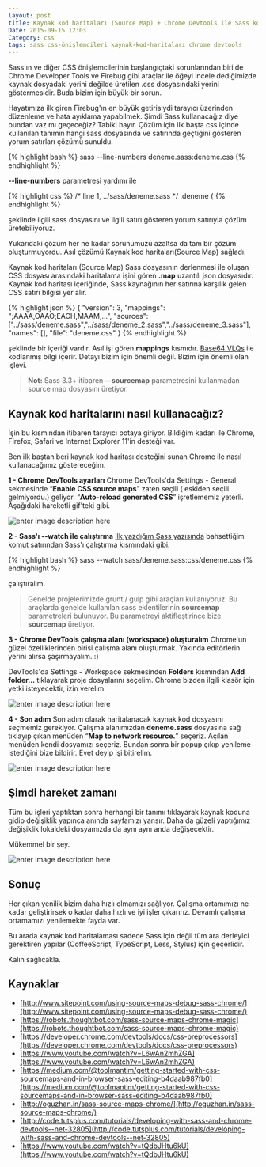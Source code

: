 ```yaml
---
layout: post
title: Kaynak kod haritaları (Source Map) + Chrome Devtools ile Sass kodlarına hakim olmak
Date: 2015-09-15 12:03
Category: css
tags: sass css-önişlemcileri kaynak-kod-haritaları chrome devtools
---
```


Sass'ın ve diğer CSS önişlemcilerinin başlangıçtaki sorunlarından biri de Chrome Developer Tools ve Firebug gibi araçlar ile öğeyi incele dediğimizde kaynak dosyadaki yerini değilde üretilen .css dosyasındaki yerini göstermesidir. Buda bizim için büyük bir sorun.

Hayatımıza ilk giren Firebug'ın en büyük getirisiydi tarayıcı üzerinden düzenleme ve hata ayıklama yapabilmek. Şimdi Sass kullanacağız diye bundan vaz mı geçeceğiz? Tabiki hayır. Çözüm için ilk başta css içinde kullanılan tanımın hangi sass dosyasında ve satırında geçtiğini gösteren yorum satırları çözümü sunuldu.

{% highlight bash %}
sass --line-numbers deneme.sass:deneme.css
{% endhighlight %}

**--line-numbers** parametresi yardımı ile 

{% highlight css %}
/* line 1, ../sass/deneme.sass */
.deneme {
{% endhighlight %}

şeklinde ilgili sass dosyasını ve ilgili satırı gösteren yorum satırıyla çözüm üretebiliyoruz.

Yukarıdaki çözüm her ne kadar sorunumuzu azaltsa da tam bir çözüm oluşturmuyordu. Asıl çözümü Kaynak kod haritaları(Source Map) sağladı.

Kaynak kod haritaları (Source Map) Sass dosyasının derlenmesi ile oluşan CSS dosyası arasındaki haritalama işini gören **.map** uzantılı json dosyasıdır. Kaynak kod haritası içeriğinde, Sass kaynağının her satırına karşılık gelen CSS satırı bilgisi yer alır.

{% highlight json %}
{
  "version": 3,
  "mappings": ";AAAA,OAAO;EACH,MAAM,...",
  "sources": ["../sass/deneme.sass","../sass/deneme_2.sass","../sass/deneme_3.sass"],
  "names": [],
  "file": "deneme.css"
}
{% endhighlight %}

şeklinde bir içeriği vardır. Asıl işi gören **mappings** kısmıdır. [Base64 VLQs](http://www.html5rocks.com/en/tutorials/developertools/sourcemaps/#toc-base64vlq) ile kodlanmış bilgi içerir. Detayı bizim için önemli değil. Bizim için önemli olan işlevi.

> **Not:** Sass 3.3+ itibaren **--sourcemap** parametresini kullanmadan source map dosyasını üretiyor.

## Kaynak kod haritalarını nasıl kullanacağız?

İşin bu kısmından itibaren tarayıcı potaya giriyor. Bildiğim kadarı ile Chrome, Firefox, Safari ve Internet Explorer 11'in desteği var. 

Ben ilk baştan beri kaynak kod haritası desteğini sunan Chrome ile nasıl kullanacağımız göstereceğim.

**1 - Chrome DevTools ayarları**
Chrome DevTools'da Settings - General sekmesinde  “**Enable CSS source maps**” zaten seçili ( eskiden seçili gelmiyordu.) geliyor. “**Auto-reload generated CSS**” işretlememiz yeterli. Aşağıdaki hareketli gif'teki gibi.

![enter image description here](http://fatihhayrioglu.com/images/devtools-source-map.gif)

**2 - Sass'ı --watch ile çalıştırma**
[İlk yazdığım Sass yazısında](http://fatihhayrioglu.com/sass-ile-dinamik-css-yazmak/) bahsettiğim komut satırından Sass'ı çalıştırma kısmındaki gibi.

{% highlight bash %}
sass --watch sass/deneme.sass:css/deneme.css
{% endhighlight %}

çalıştıralım.

> Genelde projelerimizde grunt / gulp gibi araçları kullanıyoruz. Bu araçlarda genelde kullanılan sass eklentilerinin **sourcemap** parametreleri bulunuyor. Bu parametreyi aktifleştirince bize **sourcemap** üretiyor.        

**3 - Chrome DevTools  çalışma alanı (workspace) oluşturalım**
Chrome'un güzel özelliklerinden birisi çalışma alanı oluşturmak. Yakında editörlerin yerini alırsa şaşırmayalım. :)

DevTools'da Settings - Workspace sekmesinden **Folders** kısmından **Add folder...** tıklayarak proje dosyalarını seçelim. Chrome bizden ilgili klasör için yetki isteyecektir, izin verelim. 

![enter image description here](http://fatihhayrioglu.com/images/devtools-calisma-alani.gif)

**4 - Son adım**
Son adım olarak haritalanacak kaynak kod dosyasını seçmemiz gerekiyor. Çalışma alanımızdan **deneme.sass** dosyasına sağ tıklayıp çıkan menüden “**Map to network resource.**” seçeriz. Açılan menüden kendi dosyamızı seçeriz. Bundan sonra bir popup çıkıp yenileme istediğini bize bildirir. Evet deyip işi bitirelim.

![enter image description here](http://fatihhayrioglu.com/images/devtools-map.gif)

## Şimdi hareket zamanı

Tüm bu işleri yaptıktan sonra herhangi bir tanımı tıklayarak kaynak koduna gidip değişiklik yapınca anında sayfamızı yansır. Daha da güzeli yaptığımız değişiklik lokaldeki dosyamızda da aynı aynı anda değişecektir. 

Mükemmel bir şey. 

![enter image description here](http://fatihhayrioglu.com/images/devtools-map-end.gif)

## Sonuç 

Her çıkan yenilik bizim daha hızlı olmamızı sağlıyor. Çalışma ortamımızı ne kadar geliştirirsek o kadar daha hızlı ve iyi işler çıkarırız. Devamlı çalışma ortamamızı yenilemekte fayda var.

Bu arada kaynak kod haritalaması sadece Sass için değil tüm ara derleyici gerektiren yapılar (CoffeeScript, TypeScript, Less, Stylus) için geçerlidir.

Kalın sağlıcakla.

## Kaynaklar

 - [http://www.sitepoint.com/using-source-maps-debug-sass-chrome/](http://www.sitepoint.com/using-source-maps-debug-sass-chrome/)
 - [https://robots.thoughtbot.com/sass-source-maps-chrome-magic](https://robots.thoughtbot.com/sass-source-maps-chrome-magic)
 - [https://developer.chrome.com/devtools/docs/css-preprocessors](https://developer.chrome.com/devtools/docs/css-preprocessors)
 - [https://www.youtube.com/watch?v=L6wAn2mhZGA](https://www.youtube.com/watch?v=L6wAn2mhZGA)
 - [https://medium.com/@toolmantim/getting-started-with-css-sourcemaps-and-in-browser-sass-editing-b4daab987fb0](https://medium.com/@toolmantim/getting-started-with-css-sourcemaps-and-in-browser-sass-editing-b4daab987fb0)
 - [http://oguzhan.in/sass-source-maps-chrome/](http://oguzhan.in/sass-source-maps-chrome/)
 - [http://code.tutsplus.com/tutorials/developing-with-sass-and-chrome-devtools--net-32805](http://code.tutsplus.com/tutorials/developing-with-sass-and-chrome-devtools--net-32805)
 - [https://www.youtube.com/watch?v=tQdbJHtu6kU](https://www.youtube.com/watch?v=tQdbJHtu6kU)
